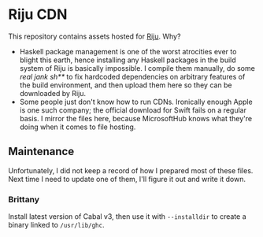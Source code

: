 # Riju CDN

This repository contains assets hosted for
[Riju](https://github.com/raxod502/riju). Why?

* Haskell package management is one of the worst atrocities ever to
  blight this earth, hence installing any Haskell packages in the
  build system of Riju is basically impossible. I compile them
  manually, do some *real jank sh\*\** to fix hardcoded dependencies
  on arbitrary features of the build environment, and then upload them
  here so they can be downloaded by Riju.
* Some people just don't know how to run CDNs. Ironically enough Apple
  is one such company; the official download for Swift fails on a
  regular basis. I mirror the files here, because MicrosoftHub knows
  what they're doing when it comes to file hosting.

## Maintenance

Unfortunately, I did not keep a record of how I prepared most of these
files. Next time I need to update one of them, I'll figure it out and
write it down.

### Brittany

Install latest version of Cabal v3, then use it with `--installdir` to
create a binary linked to `/usr/lib/ghc`.
